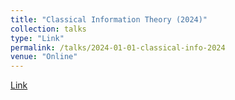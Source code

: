 ```yaml
---
title: "Classical Information Theory (2024)"
collection: talks
type: "Link"
permalink: /talks/2024-01-01-classical-info-2024
venue: "Online"
---
```


[Link](https://nlyu1.github.io/classical-info-theory)